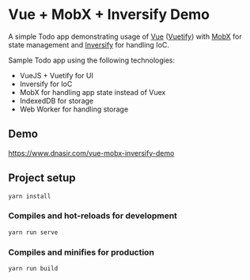 # Vue + MobX + Inversify Demo

A simple Todo app demonstrating usage of [Vue](https://vuejs.org/) ([Vuetify](https://vuetifyjs.com/en/)) with [MobX](https://mobx.js.org/) for state management and [Inversify](http://inversify.io/) for handling IoC.

Sample Todo app using the following technologies:

* VueJS + Vuetify for UI
* Inversify for IoC
* MobX for handling app state instead of Vuex
* IndexedDB for storage
* Web Worker for handling storage

## Demo

https://www.dnasir.com/vue-mobx-inversify-demo

## Project setup
```
yarn install
```

### Compiles and hot-reloads for development
```
yarn run serve
```

### Compiles and minifies for production
```
yarn run build
```
